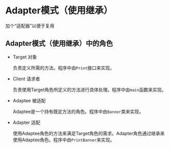 # Adapter模式（使用继承）

加个“适配器”以便于复用

## Adapter模式（使用继承）中的角色

- Target 对象

  负责定义所需的方法。程序中由`Print`接口来实现。

- Client 请求者

  负责使用Target角色所定义的方法进行具体处理。程序中由`main`函数来实现。

- Adaptee 被适配

  Adaptee是一个持有既定方法的角色。程序中由`Banner`类来实现。

- Adapter 适配

  使用Adaptee角色的方法来满足Target角色的需求。Adapter角色通过继承来使用Adaptee角色。程序中由`PrintBanner`来实现。